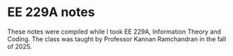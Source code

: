 # EE 229A notes
These notes were compiled while I took EE 229A, Information Theory and Coding. The class was taught by Professor Kannan Ramchandran in the fall of 2025.
